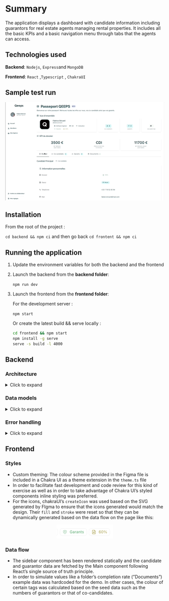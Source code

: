<p style="text-align: center">

# Summary

The application displays a dashboard with candidate information including guarantors for real estate agents managing rental properties. It includes all the basic KPIs and a basic navigation menu through tabs that the agents can access.

## Technologies used

**Backend**: `Nodejs`, `Express`and `MongoDB`

**Frontend**: `React` ,`Typescript` , `ChakraUI`

## Sample test run

![Fullstack App Test Run](./qeepsfullstack_testrun.gif)

## Installation

From the root of the project :

`cd backend && npm ci` and then go back `cd frontent && npm ci`

## Running the application

1. Update the environment variables for both the backend and the frontend

1. Launch the backend from the **backend folder**:

   `npm run dev`

1. Launch the frontend from the **frontend folder**:

   For the development server :

   `npm start`

   Or create the latest build && serve locally :

   ```bash
   cd frontend && npm start
   npm install -g serve
   serve -s build -l 4000
   ```

## Backend

### Architecture

<details>
<summary>Click to expand</summary>

The backend of the application was created with scalability in mind using a modular architecture as the needs of the application grow.

A model agnostic controller allows for additional models to be added and a seamless scaling up of the routes separated in individual routers and grouped in the `router.index.ts` file.

</details>

### Data models

<details>
<summary>Click to expand</summary>

Following brief and the inferred requirements from the Figma design that came with the assignment and the 2 data models were created based and the Schemas were modelled with Mongoose that was also used to connect to a test database on MongoDB Atlas initialised at the start of the Express app.

Candidate model:

```tsx
export const CandidateSchema = new Schema({
  type: { type: String, required: true },
  firstName: { type: String, required: true },
  lastName: { type: String, required: true },
  phoneNumber: { type: String, required: true },
  email: { type: String, required: true, unique: true },
  dateOfBirth: { type: Date, required: true },
  address: { type: String, required: true },
  monthlyJobRevenues: { type: Number, required: true },
  otherRevenues: { type: Number, default: 0 },
  otherRevenuesType: { type: String, default: "" },
  job: { type: String, required: true },
  contractType: { type: String, required: true },
  situation: { type: String, required: true },
  guarantorIds: [{ type: Schema.Types.ObjectId, ref: "Guarantor" }],
  coCandidates: [{ type: String }],
  workingSince: { type: Date },
});
```

Guarantor model:

```tsx
export const GuarantorSchema = new Schema({
  firstName: { type: String, required: true },
  phoneNumber: { type: String, required: true },
  lastName: { type: String, required: true },
  email: { type: String, required: true, unique: true },
  dateOfBirth: { type: Date, required: true },
  address: { type: String, required: true },
  monthlyJobRevenues: { type: Number, required: true },
  otherRevenues: { type: Number, required: true },
  otherRevenuesType: { type: String, required: true },
  job: { type: String, required: true },
  contractType: { type: String, required: true },
  workingSince: { type: Date, required: true },
});
```

Seed data can be found in the seed_data folder within the backend part of the application and you can reset the database by running `npm run db:reset` after you update your mongoDB URI in the .env file.

_Note for further development: Based on my understanding of the business logic a third table “Application” (or Dossier/Candidature) is recommended. It should include relationships between Candidates and Guarantors in relation to a specific rental property since a candidate could be applying to various properties._

</details>

### Error handling

<details>
<summary>Click to expand</summary>

A custom error class that extends the base Error class handles all the error instances.

```tsx
export enum HttpCode {
  OK = 200,
  NO_CONTENT = 204,
  BAD_REQUEST = 400,
  UNAUTHORIZED = 401,
  NOT_FOUND = 404,
  INTERNAL_SERVER_ERROR = 500,
}

interface AppErrorArgs {
  name?: string;
  httpCode: HttpCode;
  description: string;
  isOperational?: boolean;
}

export class ApiError extends Error {
  public readonly name: string;
  public readonly httpCode: HttpCode;
  public readonly isOperational: boolean = true;

  constructor(args: AppErrorArgs) {
    super(args.description);

    Object.setPrototypeOf(this, new.target.prototype);

    this.name = args.name || "Error";
    this.httpCode = args.httpCode;

    if (args.isOperational !== undefined) {
      this.isOperational = args.isOperational;
    }

    Error.captureStackTrace(this);
  }
}
```

In order to avoid repetitive code a middleware wraps the controller in a try/catch block at every API call.

```tsx
import { ApiError, HttpCode } from "../errors/api.error";
import { Request, Response, NextFunction, request } from "express";

export type Controller = (
  req: Request,
  res: Response,
  next: NextFunction
) => void;

export default (controller: Controller) =>
  (req: Request, res: Response, next: NextFunction) => {
    try {
      controller(req, res, next);
    } catch (err: unknown | Error | ApiError) {
      if (err instanceof Error || err instanceof ApiError) {
        next(
          new ApiError({
            description: err.message,
            httpCode: HttpCode.INTERNAL_SERVER_ERROR,
          })
        );
      } else {
      }
      next(
        new ApiError({
          description: "Something went wrong",
          httpCode: HttpCode.INTERNAL_SERVER_ERROR,
        })
      );
    }
  };
```

</details>

## Frontend

### Styles

- Custom theming:
  The colour scheme provided in the Figma file is included in a Chakra UI as a theme extension in the `theme.ts` file
- In order to facilitate fast development and code review for this kind of exercise as well as in order to take advantage of Chakra UI’s styled components inline styling was preferred.
- For the icons, chakraUI’s `createIcon` was used based on the SVG generated by FIgma to ensure that the icons generated would match the design. Their `fill` and `stroke` were reset so that they can be dynamically generated based on the data flow on the page like this:

<p style="text-align: center"><img src="./Screenshot_2024-01-22_at_14.19.23.png"></p>

### Data flow

- The sidebar component has been rendered statically and the candidate and guarantor data are fetched by the Main component following React’s single source of truth principle.
- In order to simulate values like a folder’s completion rate (”Documents”) example data was hardcoded for the demo. In other cases, the colour of certain tags was calculated based on the seed data such as the numbers of guarantors or that of co-candidates.

</p>
